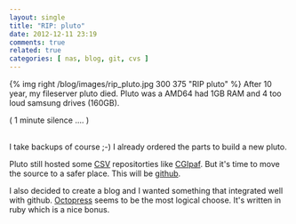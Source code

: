 ```yaml
---
layout: single
title: "RIP: pluto"
date: 2012-12-11 23:19
comments: true
related: true
categories: [ nas, blog, git, cvs ]
---
```

{% img right /blog/images/rip_pluto.jpg 300 375 "RIP pluto" %} 
After 10 year, my fileserver pluto died.
Pluto was a AMD64 had 1GB RAM and 4 too loud samsung drives (160GB).


( 1 minute silence .... )
<br />
<br />

I take backups of course ;-)
I already ordered the parts to build a new pluto.


Pluto still hosted some <a href="http://en.wikipedia.org/wiki/Concurrent_Versions_System">CSV</a> repositorties like <a href="http://www.wagemakers.be/english/programs/cgipaf">CGIpaf</a>.
But it's time to move the source to a safer place. This will be <a href="http://www.github.com">github</a>.  

I also decided to create a blog and I wanted something that integrated well with github. <a href="http://octopress.org/">Octopress</a>  seems to be the most logical choose. It's written in ruby which is a nice bonus.

